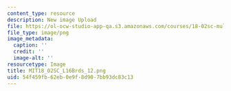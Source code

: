 ```yaml
---
content_type: resource
description: New image Upload
file: https://ol-ocw-studio-app-qa.s3.amazonaws.com/courses/18-02sc-multivariable-calculus-fall-2010/54f459fb62eb0e9f8d907bb93dc83c13_MIT18_02SC_L16Brds_12.png
file_type: image/png
image_metadata:
  caption: ''
  credit: ''
  image-alt: ''
resourcetype: Image
title: MIT18_02SC_L16Brds_12.png
uid: 54f459fb-62eb-0e9f-8d90-7bb93dc83c13
---
```

